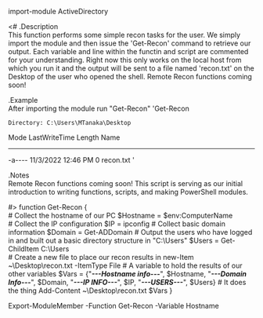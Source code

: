 import-module ActiveDirectory

<# 
.Description  
This function performs some simple recon tasks for the user. We simply import the module and then issue the 'Get-Recon' command to retrieve our output. Each variable and line within the functin and script are commented for your understanding. Right now this only works on the local host from which you run it and the output will be sent to a file named 'recon.txt' on the Desktop of the user who opened the shell. Remote Recon functions coming soon!  

.Example  
After importing the module run "Get-Recon"
'Get-Recon


    Directory: C:\Users\MTanaka\Desktop


Mode                 LastWriteTime         Length Name                                                                                                                                        
----                 -------------         ------ ----                                                                                                                                        
-a----         11/3/2022  12:46 PM              0 recon.txt '

.Notes  
Remote Recon functions coming soon! This script is serving as our initial introduction to writing functions, scripts, and making PowerShell modules.  

#>
function Get-Recon {  
    # Collect the hostname of our PC
    $Hostname = $env:ComputerName  
    # Collect the IP configuration
    $IP = ipconfig
    # Collect basic domain information
    $Domain = Get-ADDomain 
    # Output the users who have logged in and built out a basic directory structure in "C:\Users"
    $Users = Get-ChildItem C:\Users\
    # Create a new file to place our recon results in
    new-Item ~\Desktop\recon.txt -ItemType File 
    # A variable to hold the results of our other variables 
    $Vars = {"***---Hostname info---***", $Hostname, "***---Domain Info---***", $Domain, "***---IP INFO---***",  $IP, "***---USERS---***", $Users}
    # It does the thing 
    Add-Content ~\Desktop\recon.txt $Vars
  } 

Export-ModuleMember -Function Get-Recon -Variable Hostname 